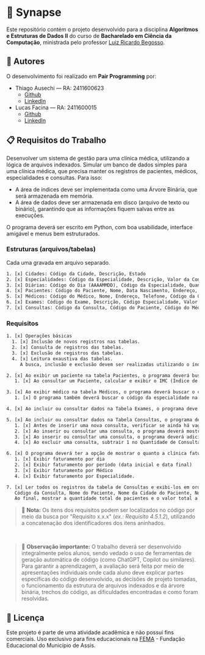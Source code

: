 # 🧠 Synapse

Este repositório contém o projeto desenvolvido para a disciplina **Algoritmos e Estruturas de Dados II** do curso de **Bacharelado em Ciência da Computação**, ministrada pelo professor [Luiz Ricardo Begosso](https://www.escavador.com/sobre/3201843/luiz-ricardo-begosso).

## 👥 Autores

O desenvolvimento foi realizado em **Pair Programming** por:

- Thiago Ausechi — RA: 2411600623
  - [Github](https://github.com/thiagoausechi)
  - [LinkedIn](https://www.linkedin.com/in/thiagoausechi/)
- Lucas Facina — RA: 2411600015
  - [Github](https://github.com/lucasfacina)
  - [LinkedIn](https://www.linkedin.com/in/lucasfacina/)

## 📋 Requisitos do Trabalho

Desenvolver um sistema de gestão para uma clínica médica, utilizando a lógica de arquivos indexados.
Simular um banco de dados simples para uma clínica médica, que precisa manter os registros de pacientes, médicos, especialidades e consultas.
Para isso:

- A área de índices deve ser implementada como uma Árvore Binária, que será armazenada em memória.
- A área de dados deve ser armazenada em disco (arquivo de texto ou binário), garantindo que as informações fiquem salvas entre as execuções.

O programa deverá ser escrito em Python, com boa usabilidade, interface amigável e menus bem estruturados.

### Estruturas (arquivos/tabelas)

Cada uma gravada em arquivo separado.

```txt
1. [x] Cidades: Código da Cidade, Descrição, Estado
2. [x] Especialidades: Código da Especialidade, Descrição, Valor da Consulta, Limite Diário
3. [x] Diárias: Código do Dia (AAAAMMDD), Código da Especialidade, Quantidade de Consultas
4. [x] Pacientes: Código do Paciente, Nome, Data Nascimento, Endereço, Telefone, Código da Cidade, Peso, Altura
5. [x] Médicos: Código do Médico, Nome, Endereço, Telefone, Código da Cidade, Código da Especialidade
6. [x] Exames: Código do Exame, Descrição, Código Especialidade, Valor do Exame
7. [x] Consultas: Código da Consulta, Código do Paciente, Código do Médico, Código do Exame, Data, Hora
```

### Requisitos

```txt
1. [x] Operações básicas
  1. [x] Inclusão de novos registros nas tabelas.
  2. [x] Consulta de registros das tabelas.
  3. [x] Exclusão de registros das tabelas.
  4. [x] Leitura exaustiva das tabelas.
     A busca, inclusão e exclusão devem ser realizadas utilizando o índice em árvore binária.

2. [x] Ao exibir um paciente na tabela Pacientes, o programa deverá buscar o código da cidade na tabela de Cidades e exibir o nome da cidade e o Estado.
   1. [x] Ao consultar um Paciente, calcular e exibir o IMC (Índice de Massa Corpol.) e exibir o diagnóstico: Abaixo do peso, Peso normal, Sobrepeso, Obesidade.

3. [x] Ao exibir médico na tabela Médicos, o programa deverá buscar o código da cidade na tabela de Cidades e exibir o nome da cidade e o Estado.
   1. [x] O programa também deverá buscar o código da especialidade na tabela Especialidades e exibir a descrição e o valor da consulta e o limite diário de consultas.

4. [x] Ao incluir ou consultar dados na Tabela Exames, o programa deve mostrar o nome da especialidade correspondente e o valor do exame.

5. [x] Ao incluir ou consultar dados na Tabela Consultas, o programa deve mostrar também o nome do Paciente, o nome de sua Cidade, o nome do Médico e a Descrição do Exame.
   1. [x] Antes de inserir uma nova consulta, verificar se ainda há vagas, de acordo com o limite diário da especialidade: quantidade de consultas do dia deve ser menor do que o limite diário da especialidade.
   2. [x] Ao inserir ou consultar uma consulta, o programa deverá mostrar o valor a ser pago pelo paciente, considerando valor da consulta e o valor do exame a ser feito.
   3. [x] Ao inserir ou consultar uma consulta, o programa deverá adicionar uma unidade na Quantidade de Consultas da tabela Diárias.
   4. [x] Ao excluir uma consulta, subtrair 1 no Quantidade de Consultas na tabela Diárias.

6. [x] O programa deverá ter a opção de mostrar o quanto a clínica faturou:
   1. [x] Exibir faturamento por dia
   2. [x] Exibir faturamento por período (data inicial e data final)
   3. [x] Exibir faturamento por Médico
   4. [x] Exibir faturamento por Especialidade.

7. [x] Ler todos os registros da tabela de Consultas e exibi-los em ordem crescente de Código da Consulta. Os seguintes dados deverão ser mostrados:
   Código da Consulta, Nome do Paciente, Nome da Cidade do Paciente, Nome do Médico, Descrição do Exame, Valor a ser pago pelo Paciente
   Ao final, mostrar a quantidade total de pacientes e o valor total a ser pago pelos pacientes.
```

> 📝 **Nota:** Os itens dos requisitos podem ser localizados no código por meio da busca por "Requisito x.x.x" (_ex.: Requisito 4.5.1.2_), utilizando a concatenação dos identificadores dos itens aninhados.

<br />

> 🚨 **Observação importante:** O trabalho deverá ser desenvolvido integralmente pelos alunos, sendo vedado o uso de ferramentas de geração automática de código (como ChatGPT, Copilot ou similares). Para garantir a aprendizagem, a avaliação será feita por meio de apresentações individuais onde cada aluno deve explicar partes específicas do código desenvolvido, as decisões de projeto tomadas, o funcionamento da estrutura de arquivos indexados e da árvore binária, trechos do código, as dificuldades encontradas e como foram resolvidas.

## 📄 Licença

Este projeto é parte de uma atividade acadêmica e não possui fins comerciais.
Uso exclusivo para fins educacionais na [FEMA](https://fema.edu.br/) - Fundação Educacional do Município de Assis.
